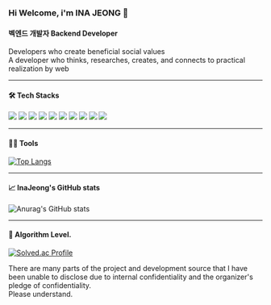 ### Hi Welcome, i'm INA JEONG 👋

#### 벡엔드 개발자 Backend Developer 

Developers who create beneficial social values   
A developer who thinks, researches, creates, and connects to practical realization by web

---

#### 🛠️ Tech Stacks

<img src="https://img.shields.io/badge/Java-007396?style=flat-square&logo=Java&logoColor=white"/> <img src="https://img.shields.io/badge/Spring-6DB33F?style=flat-square&logo=Spring&logoColor=white"/> <img src="https://img.shields.io/badge/SpringBoot-6DB33F?style=flat-square&logo=SpringBoot&logoColor=white"/> <img src="https://img.shields.io/badge/SpringSecurity-6DB33F?style=flat-square&logo=SpringSecurity&logoColor=white"/> <img src="https://img.shields.io/badge/Redis-FF4438?style=flat-square&logo=Redis&logoColor=white"/> <img src="https://img.shields.io/badge/Docker-2496ED?style=flat-square&logo=Docker&logoColor=white"/> <img src="https://img.shields.io/badge/MySQL-4479A1?style=flat-square&logo=MySQL&logoColor=white"/> <img src="https://img.shields.io/badge/MariaDB-003545?style=flat-square&logo=MariaDB&logoColor=white"/> <img src="https://img.shields.io/badge/JavaScript-F7DF1E?style=flat-square&logo=JavaScript&logoColor=white"/> <img src="https://img.shields.io/badge/C-A8B9CC?style=flat-square&logo=C&logoColor=white"/> 

---

#### 💪🏼 Tools


 [![Top Langs](https://github-readme-stats.vercel.app/api/top-langs/?username=InaJeong73)](https://github.com/anuraghazra/github-readme-stats)

---

#### 📈 InaJeong's GitHub stats

![Anurag's GitHub stats](https://github-readme-stats.vercel.app/api?username=InaJeong73&show_icons=true&theme=radical)

---

#### 🏅 Algorithm Level. 

[![Solved.ac Profile](http://mazassumnida.wtf/api/v2/generate_badge?boj=shlovejo2)](https://solved.ac/shlovejo2/)  





There are many parts of the project and development source that I have been unable to disclose due to internal confidentiality and the organizer's pledge of confidentiality.  
Please understand.
